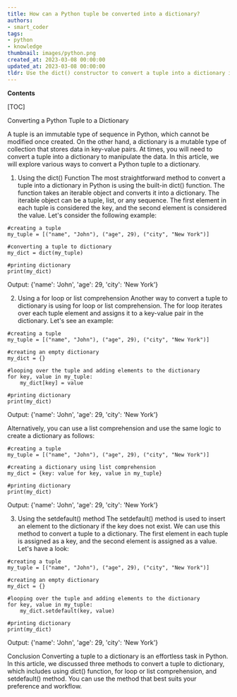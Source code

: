 ```yaml
---
title: How can a Python tuple be converted into a dictionary?
authors:
- smart_coder
tags:
- python
- knowledge
thumbnail: images/python.png
created_at: 2023-03-08 00:00:00
updated_at: 2023-03-08 00:00:00
tldr: Use the dict() constructor to convert a tuple into a dictionary in Python.
---
```


**Contents**

[TOC]

Converting a Python Tuple to a Dictionary

A tuple is an immutable type of sequence in Python, which cannot be modified once created. On the other hand, a dictionary is a mutable type of collection that stores data in key-value pairs. At times, you will need to convert a tuple into a dictionary to manipulate the data. In this article, we will explore various ways to convert a Python tuple to a dictionary.

1. Using the dict() Function
The most straightforward method to convert a tuple into a dictionary in Python is using the built-in dict() function. The function takes an iterable object and converts it into a dictionary. The iterable object can be a tuple, list, or any sequence. The first element in each tuple is considered the key, and the second element is considered the value. Let's consider the following example:

```
#creating a tuple
my_tuple = [("name", "John"), ("age", 29), ("city", "New York")]

#converting a tuple to dictionary
my_dict = dict(my_tuple)

#printing dictionary
print(my_dict)
```

Output: {'name': 'John', 'age': 29, 'city': 'New York'}


2. Using a for loop or list comprehension
Another way to convert a tuple to dictionary is using for loop or list comprehension. The for loop iterates over each tuple element and assigns it to a key-value pair in the dictionary. Let's see an example:

```
#creating a tuple
my_tuple = [("name", "John"), ("age", 29), ("city", "New York")]

#creating an empty dictionary
my_dict = {}

#looping over the tuple and adding elements to the dictionary
for key, value in my_tuple:
    my_dict[key] = value
    
#printing dictionary
print(my_dict)
```

Output: {'name': 'John', 'age': 29, 'city': 'New York'}

Alternatively, you can use a list comprehension and use the same logic to create a dictionary as follows:

```
#creating a tuple
my_tuple = [("name", "John"), ("age", 29), ("city", "New York")]

#creating a dictionary using list comprehension
my_dict = {key: value for key, value in my_tuple}

#printing dictionary
print(my_dict)
```

Output: {'name': 'John', 'age': 29, 'city': 'New York'}


3. Using the setdefault() method
The setdefault() method is used to insert an element to the dictionary if the key does not exist. We can use this method to convert a tuple to a dictionary. The first element in each tuple is assigned as a key, and the second element is assigned as a value. Let's have a look:

```
#creating a tuple
my_tuple = [("name", "John"), ("age", 29), ("city", "New York")]

#creating an empty dictionary
my_dict = {}

#looping over the tuple and adding elements to the dictionary
for key, value in my_tuple:
    my_dict.setdefault(key, value)
    
#printing dictionary
print(my_dict)
```

Output: {'name': 'John', 'age': 29, 'city': 'New York'}

Conclusion
Converting a tuple to a dictionary is an effortless task in Python. In this article, we discussed three methods to convert a tuple to dictionary, which includes using dict() function, for loop or list comprehension, and setdefault() method. You can use the method that best suits your preference and workflow.
